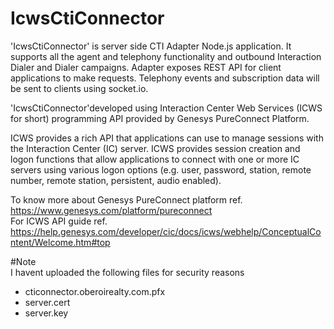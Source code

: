 # IcwsCtiConnector
'IcwsCtiConnector' is server side CTI Adapter Node.js application. It supports all the agent and telephony functionality and outbound Interaction Dialer and Dialer campaigns. Adapter exposes REST API for client applications to make requests. Telephony events and subscription data will be sent to clients using socket.io. 

'IcwsCtiConnector'developed using Interaction Center Web Services (ICWS for short) programming API provided by Genesys PureConnect Platform.  

ICWS provides a rich API that applications can use to manage sessions with the Interaction Center (IC) server. ICWS provides session creation and logon functions that allow applications to connect with one or more IC servers using various logon options (e.g. user, password, station, remote number, remote station, persistent, audio enabled).  

To know more about Genesys PureConnect platform ref. https://www.genesys.com/platform/pureconnect<br/>
For ICWS API guide ref. https://help.genesys.com/developer/cic/docs/icws/webhelp/ConceptualContent/Welcome.htm#top

#Note<br/>
I havent uploaded the following files for security reasons
* cticonnector.oberoirealty.com.pfx<br/>
* server.cert<br/>
* server.key<br/>
